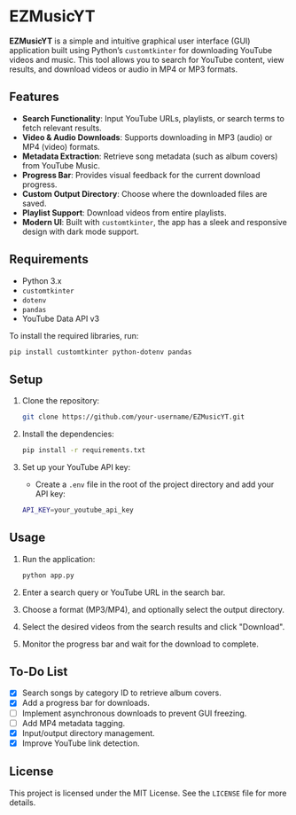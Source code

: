 # EZMusicYT

**EZMusicYT** is a simple and intuitive graphical user interface (GUI) application built using Python’s `customtkinter` for downloading YouTube videos and music. This tool allows you to search for YouTube content, view results, and download videos or audio in MP4 or MP3 formats.

## Features

- **Search Functionality**: Input YouTube URLs, playlists, or search terms to fetch relevant results.
- **Video & Audio Downloads**: Supports downloading in MP3 (audio) or MP4 (video) formats.
- **Metadata Extraction**: Retrieve song metadata (such as album covers) from YouTube Music.
- **Progress Bar**: Provides visual feedback for the current download progress.
- **Custom Output Directory**: Choose where the downloaded files are saved.
- **Playlist Support**: Download videos from entire playlists.
- **Modern UI**: Built with `customtkinter`, the app has a sleek and responsive design with dark mode support.

## Requirements

- Python 3.x
- `customtkinter`
- `dotenv`
- `pandas`
- YouTube Data API v3

To install the required libraries, run:

```bash
pip install customtkinter python-dotenv pandas
```

## Setup

1. Clone the repository:

    ```bash
    git clone https://github.com/your-username/EZMusicYT.git
    ```

2. Install the dependencies:

    ```bash
    pip install -r requirements.txt
    ```

3. Set up your YouTube API key:
   - Create a `.env` file in the root of the project directory and add your API key:
    
    ```bash
    API_KEY=your_youtube_api_key
    ```

## Usage

1. Run the application:

    ```bash
    python app.py
    ```

2. Enter a search query or YouTube URL in the search bar.
3. Choose a format (MP3/MP4), and optionally select the output directory.
4. Select the desired videos from the search results and click "Download".
5. Monitor the progress bar and wait for the download to complete.

## To-Do List

- [x] Search songs by category ID to retrieve album covers.
- [x] Add a progress bar for downloads.
- [ ] Implement asynchronous downloads to prevent GUI freezing.
- [ ] Add MP4 metadata tagging.
- [x] Input/output directory management.
- [x] Improve YouTube link detection.

## License

This project is licensed under the MIT License. See the `LICENSE` file for more details.
